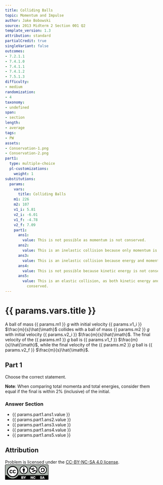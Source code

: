 ```yaml
---
title: Colliding Balls
topic: Momentum and Impulse
author: Jake Bobowski
source: 2013 Midterm 2 Section 001 Q2
template_version: 1.3
attribution: standard
partialCredit: true
singleVariant: false
outcomes:
- 7.2.1.1
- 7.4.1.0
- 7.4.1.1
- 7.4.1.2
- 7.5.1.3
difficulty:
- medium
randomization:
- 4
taxonomy:
- undefined
span:
- section
length:
- average
tags:
- PW
assets:
- Conservation-1.png
- Conservation-2.png
part1:
  type: multiple-choice
  pl-customizations:
    weight: 1
substitutions:
  params:
    vars:
      title: Colliding Balls
    m1: 226
    m2: 107
    v1_i: 5.81
    v2_i: -6.01
    v1_f: -4.78
    v2_f: 7.09
    part1:
      ans1:
        value: This is not possible as momentum is not conserved.
      ans2:
        value: This is an inelastic collision because only momentum is conserved.
      ans3:
        value: This is an inelastic collision because energy and momentum are conserved.
      ans4:
        value: This is not possible because kinetic energy is not conserved.
      ans5:
        value: This is an elastic collision, as both kinetic energy and momentum are
          conserved.
---
```

# {{ params.vars.title }}
A ball of mass {{ params.m1 }} $g$ with initial velocity {{ params.v1_i }} $\frac{m}{s}\hat{\imath}$ collides with a ball of mass {{ params.m2 }} $g$ with initial velocity {{ params.v2_i }} $\frac{m}{s}\hat{\imath}$. The final velocity of the {{ params.m1 }} $g$ ball is {{ params.v1_f }} $\frac{m}{s}\hat{\imath}$, while the final velocity of the {{ params.m2 }} $g$ ball is {{ params.v2_f }} $\frac{m}{s}\hat{\imath}$.

## Part 1

Choose the correct statement.

**Note**: When comparing total momenta and total energies, consider them equal if the final is within 2% (inclusive) of the initial.

### Answer Section

- {{ params.part1.ans1.value }}
- {{ params.part1.ans2.value }}
- {{ params.part1.ans3.value }}
- {{ params.part1.ans4.value }}
- {{ params.part1.ans5.value }}

## Attribution

Problem is licensed under the [CC-BY-NC-SA 4.0 license](https://creativecommons.org/licenses/by-nc-sa/4.0/).<br> ![The Creative Commons 4.0 license requiring attribution-BY, non-commercial-NC, and share-alike-SA license.](https://raw.githubusercontent.com/firasm/bits/master/by-nc-sa.png)
